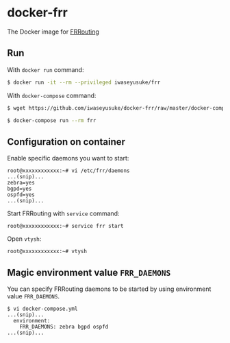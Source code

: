# docker-frr

The Docker image for [FRRouting](https://frrouting.org/)

## Run

With `docker run` command:

```bash
$ docker run -it --rm --privileged iwaseyusuke/frr
```

With `docker-compose` command:

```bash
$ wget https://github.com/iwaseyusuke/docker-frr/raw/master/docker-compose.yml

$ docker-compose run --rm frr
```

## Configuration on container

Enable specific daemons you want to start:

```
root@xxxxxxxxxxxx:~# vi /etc/frr/daemons
...(snip)...
zebra=yes
bgpd=yes
ospfd=yes
...(snip)...
```

Start FRRouting with `service` command:

```
root@xxxxxxxxxxxx:~# service frr start
```

Open `vtysh`:

```
root@xxxxxxxxxxxx:~# vtysh
```

## Magic environment value `FRR_DAEMONS`

You can specify FRRouting daemons to be started by using environment value
`FRR_DAEMONS`.

```
$ vi docker-compose.yml
...(snip)...
  environment:
    FRR_DAEMONS: zebra bgpd ospfd
...(snip)...
```
